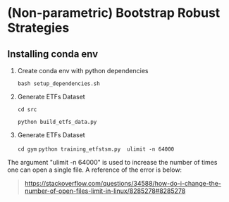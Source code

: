 # (Non-parametric) Bootstrap Robust Strategies

## Installing conda env

1) Create conda env with python dependencies

    `bash setup_dependencies.sh`

[comment]: <> (## Procedure)

[comment]: <> (1&#41; Install all packages)

[comment]: <> (`bash install.sh`)

2) Generate ETFs Dataset

    `cd src`

    `python build_etfs_data.py`

3) Generate ETFs Dataset

    `cd gym`
    `python training_etfstsm.py  ulimit -n 64000`

The argument "ulimit -n 64000" is used to increase the number of times one can open a single file. A reference of the error is below:

> https://stackoverflow.com/questions/34588/how-do-i-change-the-number-of-open-files-limit-in-linux/8285278#8285278
